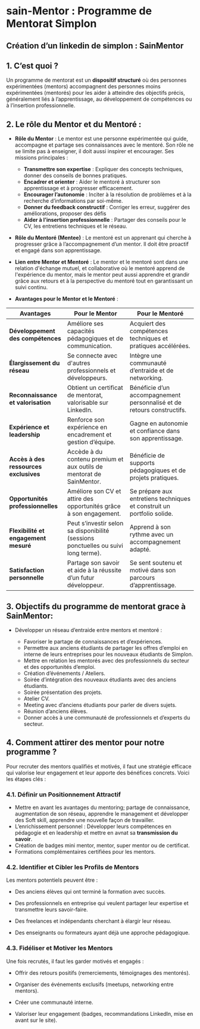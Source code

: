 # sain-Mentor : Programme de Mentorat Simplon


## Création d’un linkedin de simplon : SainMentor


## 1. C’est quoi ?

Un programme de mentorat est un **dispositif structuré** où des personnes expérimentées (mentors) accompagnent des personnes moins expérimentées (mentorés) pour les aider à atteindre des objectifs précis, généralement liés à l’apprentissage, au développement de compétences ou à l’insertion professionnelle.

## 2. Le rôle du Mentor et du Mentoré :

- **Rôle du Mentor** : Le mentor est une personne expérimentée qui guide, accompagne et partage ses connaissances avec le mentoré. Son rôle ne se limite pas à enseigner, il doit aussi inspirer et encourager. Ses missions principales :

    - **Transmettre son expertise** : Expliquer des concepts techniques, donner des conseils de bonnes pratiques.
    - **Encadrer et orienter** : Aider le mentoré à structurer son apprentissage et à progresser efficacement.
    - **Encourager l’autonomie** : Inciter à la résolution de problèmes et à la recherche d’informations par soi-même.
    - **Donner du feedback constructif** : Corriger les erreur, suggérer des améliorations, proposer des défis
    - **Aider à l’insertion professionnelle** : Partager des conseils pour le CV, les entretiens techniques et le réseau.

- **Rôle du Mentoré (Mentee)** : Le mentoré est un apprenant qui cherche à progresser grâce à l’accompagnement d’un mentor. Il doit être proactif et engagé dans son apprentissage.

- **Lien entre Mentor et Mentoré** : Le mentor et le mentoré sont dans une relation d'échange mutuel, et collaborative où le mentoré apprend de l'expérience du mentor, mais le mentor peut aussi apprendre et grandir grâce aux retours et à la perspective du mentoré tout en garantissant un suivi continu.

- **Avantages pour le Mentor et le Mentoré** :

| **Avantages**       | **Pour le Mentor** | **Pour le Mentoré** |
|---------------------|--------------------|---------------------|
| **Développement des compétences** | Améliore ses capacités pédagogiques et de communication. | Acquiert des compétences techniques et pratiques accélérées. |
| **Élargissement du réseau** | Se connecte avec d'autres professionnels et développeurs. | Intègre une communauté d’entraide et de networking. |
| **Reconnaissance et valorisation** | Obtient un certificat de mentorat, valorisable sur LinkedIn. | Bénéficie d’un accompagnement personnalisé et de retours constructifs. |
| **Expérience et leadership** | Renforce son expérience en encadrement et gestion d’équipe. | Gagne en autonomie et confiance dans son apprentissage. |
| **Accès à des ressources exclusives** | Accède à du contenu premium et aux outils de mentorat de SainMentor. | Bénéficie de supports pédagogiques et de projets pratiques. |
| **Opportunités professionnelles** | Améliore son CV et attire des opportunités grâce à son engagement. | Se prépare aux entretiens techniques et construit un portfolio solide. |
| **Flexibilité et engagement mesuré** | Peut s’investir selon sa disponibilité (sessions ponctuelles ou suivi long terme). | Apprend à son rythme avec un accompagnement adapté. |
| **Satisfaction personnelle** | Partage son savoir et aide à la réussite d’un futur développeur. | Se sent soutenu et motivé dans son parcours d’apprentissage. |


## 3. Objectifs du programme de mentorat grace à SainMentor:

- Développer un réseau d’entraide entre mentors et mentoré : 

    - Favoriser le partage de connaissances et d’expériences.
    - Permettre  aux anciens étudiants de partager les offres d’emploi en interne de leurs entreprises pour les nouveaux étudiants de Simplon.
    - Mettre en relation les mentorés avec des professionnels du secteur et des opportunités d’emploi.
    - Création d’événements / Ateliers. 
    - Soirée d’intégration des nouveaux étudiants avec des anciens étudiants.
    - Soirée présentation des projets.
    - Atelier CV.
    - Meeting avec d’anciens étudiants pour parler de divers sujets.
    - Réunion d’anciens élèves. 
    - Donner accès à une communauté de professionnels et d’experts du secteur.


## 4. Comment attirer des mentor pour notre programme ?

Pour recruter des mentors qualifiés et motivés, il faut une stratégie efficace qui valorise leur engagement et leur apporte des bénéfices concrets. Voici les étapes clés :

### 4.1. Définir un Positionnement Attractif 

- Mettre en avant les avantages du mentoring; partage de connaissance, augmentation de son réseau, apprendre le management et développer des Soft skill, apprendre une nouvelle façon de travailler.
- L’enrichissement personnel : Développer leurs compétences en pédagogie et en leadership et mettre en avnat sa **transmission du savoir**.
- Création de badges mini mentor, mentor, super mentor ou de certificat. 
- Formations complémentaires certifiées pour les mentors.


### 4.2. Identifier et Cibler les Profils de Mentors

Les mentors potentiels peuvent être :

- Des anciens élèves qui ont terminé la formation avec succès.

- Des professionnels en entreprise qui veulent partager leur expertise et transmettre leurs savoir-faire.

- Des freelances et indépendants cherchant à élargir leur réseau.

- Des enseignants ou formateurs ayant déjà une approche pédagogique.

### 4.3. Fidéliser et Motiver les Mentors

Une fois recrutés, il faut les garder motivés et engagés :

- Offrir des retours positifs (remerciements, témoignages des mentorés).

- Organiser des événements exclusifs (meetups, networking entre mentors).

- Créer une communauté interne.

- Valoriser leur engagement (badges, recommandations LinkedIn, mise en avant sur le site).